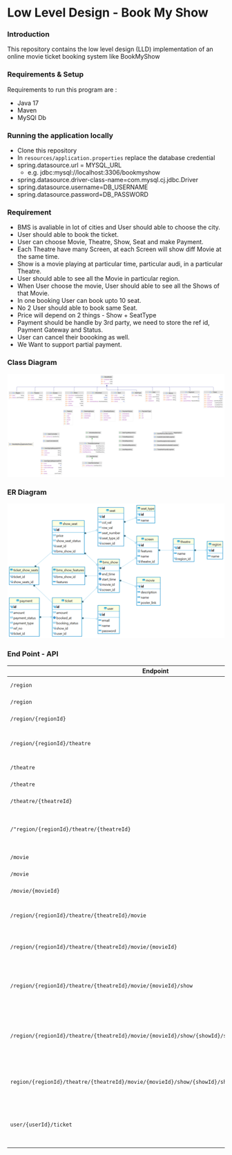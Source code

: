 # Low Level Design - Book My Show

### Introduction
This repository contains the low level design (LLD) implementation of an online movie ticket booking system like BookMyShow

### Requirements & Setup

Requirements to run this program are :

- Java 17
- Maven 
- MySQl Db

### Running the application locally
- Clone this repository
- In `resources/application.properties` replace the database credential
- spring.datasource.url = MYSQL_URL
    - e.g. jdbc:mysql://localhost:3306/bookmyshow
- spring.datasource.driver-class-name=com.mysql.cj.jdbc.Driver
- spring.datasource.username=DB_USERNAME
- spring.datasource.password=DB_PASSWORD


### Requirement

- BMS is avaliable in lot of cities and User should able to choose the city.
- User should able to book the ticket.
- User can choose Movie, Theatre, Show, Seat and make Payment.
- Each Theatre have many Screen, at each Screen will show diff Movie at the same time.
- Show is a movie playing at particular time, particular audi, in a particular Theatre.
- User should able to see all the Movie in particular region.
- When User choose the movie, User should able to see all the Shows of that Movie.
- In one booking User can book upto 10 seat.
- No 2 User should able to book same Seat.
- Price will depend on 2 things - Show + SeatType
- Payment should be handle by 3rd party, we need to store the ref id, Payment Gateway and Status.
- User can cancel their boooking as well.
- We Want to support partial payment.

### Class Diagram

<img alt="Local Image" src="src/main/resources/static/images/Bookmyshow_class_diagram.png"/>

### ER Diagram

<img alt="Local Image" src="src/main/resources/static/images/bookmyshow_ER_Diagram.png"/>

### End Point - API


| Endpoint                                                                                          | Method | Description                                           |
|---------------------------------------------------------------------------------------------------|--------|-------------------------------------------------------|
| `/region`                                                                                         | POST   | Add New region                                        |
| `/region`                                                                                         | GET    | Get All regions                                       |
| `/region/{regionId}`                                                                              | GET    | Get region by ID                                      |
| `/region/{regionId}/theatre`                                                                      | GET    | Get all theatre in particular region                  |
| `/theatre`                                                                                        | PUT    | Add New theatre                                       |
| `/theatre`                                                                                        | GET    | Get All theatre                                       |
| `/theatre/{theatreId}`                                                                            | GET    | Get theatre by ID                                     |
| `/"region/{regionId}/theatre/{theatreId}`                                                         | GET    | Get particular theatre in particular region           |
| `/movie`                                                                                          | PUT    | Add New movie                                         |
| `/movie`                                                                                          | GET    | Get All movie                                         |
| `/movie/{movieId}`                                                                                | GET    | Get All movie                                         |
| `/region/{regionId}/theatre/{theatreId}/movie`                                                    | GET    | Get all movie in particular theatre                   |
| `/region/{regionId}/theatre/{theatreId}/movie/{movieId}`                                          | GET    | Get all movie in particular theatre                   |
| `/region/{regionId}/theatre/{theatreId}/movie/{movieId}/show`                                     | GET    | Get all show in particular theatre for particular movie |
| `/region/{regionId}/theatre/{theatreId}/movie/{movieId}/show/{showId}/showseat`                   | GET    | Get all showSeat for particular show in particular theatre |
| `region/{regionId}/theatre/{theatreId}/movie/{movieId}/show/{showId}/showseat/{showSeatId}/book`  | GET    | It is used to book ticket for particular movie        |
| `user/{userId}/ticket`                                                                            | GET    | Get all ticket which is booked by particular user     |



